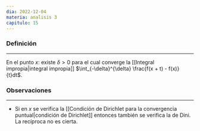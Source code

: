 ```yaml
---
dia: 2022-12-04
materia: analisis 3
capitulo: 15
---
```

### Definición
---
En el punto $x$: existe $\delta > 0$ para el cual converge la [[Integral impropia|integral impropia]] $\int_{-\delta}^{\delta} \frac{f(x + t) - f(x)}{t}dt$. 


### Observaciones
---
* Si en $x$ se verifica la [[Condición de Dirichlet para la convergencia puntual|condición de Dirichlet]] entonces también se verifica la de Dini. La recíproca no es cierta. 